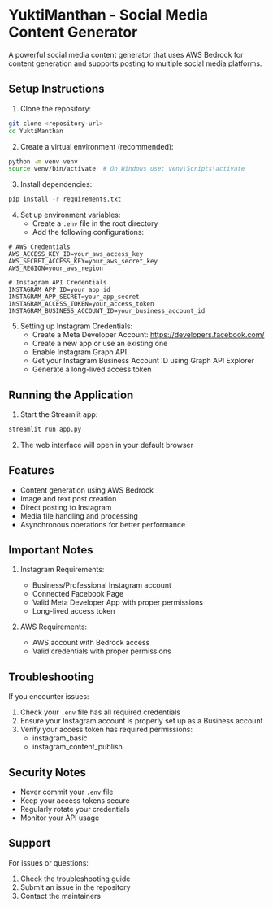 # YuktiManthan - Social Media Content Generator

A powerful social media content generator that uses AWS Bedrock for content generation and supports posting to multiple social media platforms.

## Setup Instructions

1. Clone the repository:
```bash
git clone <repository-url>
cd YuktiManthan
```

2. Create a virtual environment (recommended):
```bash
python -m venv venv
source venv/bin/activate  # On Windows use: venv\Scripts\activate
```

3. Install dependencies:
```bash
pip install -r requirements.txt
```

4. Set up environment variables:
   - Create a `.env` file in the root directory
   - Add the following configurations:
```env
# AWS Credentials
AWS_ACCESS_KEY_ID=your_aws_access_key
AWS_SECRET_ACCESS_KEY=your_aws_secret_key
AWS_REGION=your_aws_region

# Instagram API Credentials
INSTAGRAM_APP_ID=your_app_id
INSTAGRAM_APP_SECRET=your_app_secret
INSTAGRAM_ACCESS_TOKEN=your_access_token
INSTAGRAM_BUSINESS_ACCOUNT_ID=your_business_account_id
```

5. Setting up Instagram Credentials:
   - Create a Meta Developer Account: https://developers.facebook.com/
   - Create a new app or use an existing one
   - Enable Instagram Graph API
   - Get your Instagram Business Account ID using Graph API Explorer
   - Generate a long-lived access token

## Running the Application

1. Start the Streamlit app:
```bash
streamlit run app.py
```

2. The web interface will open in your default browser

## Features

- Content generation using AWS Bedrock
- Image and text post creation
- Direct posting to Instagram
- Media file handling and processing
- Asynchronous operations for better performance

## Important Notes

1. Instagram Requirements:
   - Business/Professional Instagram account
   - Connected Facebook Page
   - Valid Meta Developer App with proper permissions
   - Long-lived access token

2. AWS Requirements:
   - AWS account with Bedrock access
   - Valid credentials with proper permissions

## Troubleshooting

If you encounter issues:

1. Check your `.env` file has all required credentials
2. Ensure your Instagram account is properly set up as a Business account
3. Verify your access token has required permissions:
   - instagram_basic
   - instagram_content_publish

## Security Notes

- Never commit your `.env` file
- Keep your access tokens secure
- Regularly rotate your credentials
- Monitor your API usage

## Support

For issues or questions:
1. Check the troubleshooting guide
2. Submit an issue in the repository
3. Contact the maintainers
